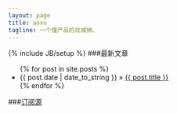 ```yaml
---
layout: page
title: aoxu
tagline: 一个懂产品的攻城狮。
---
```

{% include JB/setup %}
###最新文章
<ul class="posts">
  {% for post in site.posts %}
    <li><span>{{ post.date | date_to_string }}</span> &raquo; <a href="{{ BASE_PATH }}{{ post.url }}">{{ post.title }}</a></li>
  {% endfor %}
</ul>

###[订阅源](http://aoxu.github.com/atom.xml)

